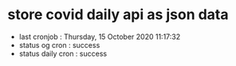 # store covid daily api as json data

- last cronjob : Thursday, 15 October 2020 11:17:32
- status og cron : success
- status daily cron : success
      
      